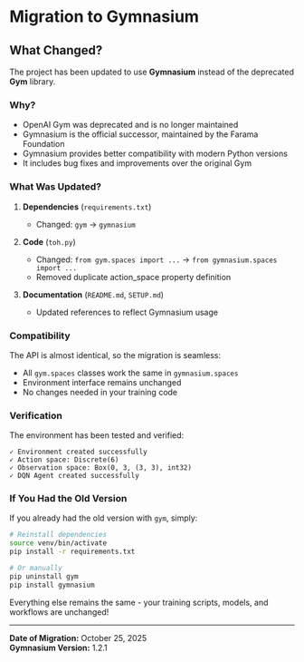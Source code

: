# Migration to Gymnasium

## What Changed?

The project has been updated to use **Gymnasium** instead of the deprecated **Gym** library.

### Why?

- OpenAI Gym was deprecated and is no longer maintained
- Gymnasium is the official successor, maintained by the Farama Foundation
- Gymnasium provides better compatibility with modern Python versions
- It includes bug fixes and improvements over the original Gym

### What Was Updated?

1. **Dependencies** (`requirements.txt`)
   - Changed: `gym` → `gymnasium`

2. **Code** (`toh.py`)
   - Changed: `from gym.spaces import ...` → `from gymnasium.spaces import ...`
   - Removed duplicate action_space property definition

3. **Documentation** (`README.md`, `SETUP.md`)
   - Updated references to reflect Gymnasium usage

### Compatibility

The API is almost identical, so the migration is seamless:
- All `gym.spaces` classes work the same in `gymnasium.spaces`
- Environment interface remains unchanged
- No changes needed in your training code

### Verification

The environment has been tested and verified:
```
✓ Environment created successfully
✓ Action space: Discrete(6)
✓ Observation space: Box(0, 3, (3, 3), int32)
✓ DQN Agent created successfully
```

### If You Had the Old Version

If you already had the old version with `gym`, simply:

```bash
# Reinstall dependencies
source venv/bin/activate
pip install -r requirements.txt

# Or manually
pip uninstall gym
pip install gymnasium
```

Everything else remains the same - your training scripts, models, and workflows are unchanged!

---

**Date of Migration:** October 25, 2025  
**Gymnasium Version:** 1.2.1
